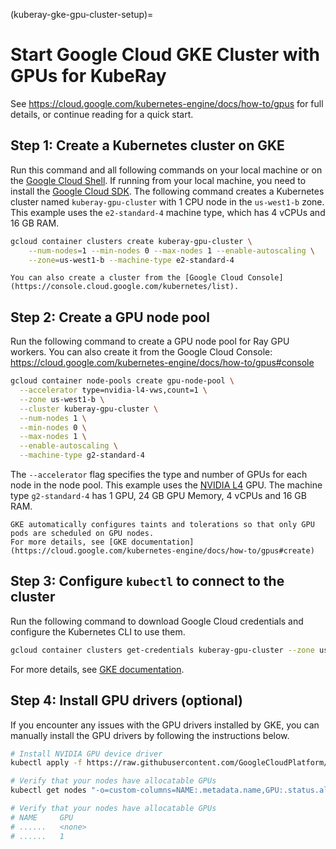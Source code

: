 (kuberay-gke-gpu-cluster-setup)=

# Start Google Cloud GKE Cluster with GPUs for KubeRay

See <https://cloud.google.com/kubernetes-engine/docs/how-to/gpus> for full details, or continue reading for a quick start.

## Step 1: Create a Kubernetes cluster on GKE

Run this command and all following commands on your local machine or on the [Google Cloud Shell](https://cloud.google.com/shell). If running from your local machine, you need to install the [Google Cloud SDK](https://cloud.google.com/sdk/docs/install). The following command creates a Kubernetes cluster named `kuberay-gpu-cluster` with 1 CPU node in the `us-west1-b` zone. This example uses the `e2-standard-4` machine type, which has 4 vCPUs and 16 GB RAM.

```sh
gcloud container clusters create kuberay-gpu-cluster \
    --num-nodes=1 --min-nodes 0 --max-nodes 1 --enable-autoscaling \
    --zone=us-west1-b --machine-type e2-standard-4
```

```{admonition} Note
You can also create a cluster from the [Google Cloud Console](https://console.cloud.google.com/kubernetes/list).
```

## Step 2: Create a GPU node pool

Run the following command to create a GPU node pool for Ray GPU workers. You can also create it from the Google Cloud Console: <https://cloud.google.com/kubernetes-engine/docs/how-to/gpus#console>

```sh
gcloud container node-pools create gpu-node-pool \
  --accelerator type=nvidia-l4-vws,count=1 \
  --zone us-west1-b \
  --cluster kuberay-gpu-cluster \
  --num-nodes 1 \
  --min-nodes 0 \
  --max-nodes 1 \
  --enable-autoscaling \
  --machine-type g2-standard-4
```

The `--accelerator` flag specifies the type and number of GPUs for each node in the node pool. This example uses the [NVIDIA L4](https://cloud.google.com/compute/docs/gpus#l4-gpus) GPU. The machine type `g2-standard-4` has 1 GPU, 24 GB GPU Memory, 4 vCPUs and 16 GB RAM.

```{admonition} Note
GKE automatically configures taints and tolerations so that only GPU pods are scheduled on GPU nodes.
For more details, see [GKE documentation](https://cloud.google.com/kubernetes-engine/docs/how-to/gpus#create)
```

## Step 3: Configure `kubectl` to connect to the cluster

Run the following command to download Google Cloud credentials and configure the Kubernetes CLI to use them.

```sh
gcloud container clusters get-credentials kuberay-gpu-cluster --zone us-west1-b
```

For more details, see [GKE documentation](https://cloud.google.com/kubernetes-engine/docs/how-to/cluster-access-for-kubectl).

## Step 4: Install GPU drivers (optional)

If you encounter any issues with the GPU drivers installed by GKE, you can manually install the GPU drivers by following the instructions below.

```sh
# Install NVIDIA GPU device driver
kubectl apply -f https://raw.githubusercontent.com/GoogleCloudPlatform/container-engine-accelerators/master/nvidia-driver-installer/cos/daemonset-preloaded-latest.yaml

# Verify that your nodes have allocatable GPUs 
kubectl get nodes "-o=custom-columns=NAME:.metadata.name,GPU:.status.allocatable.nvidia\.com/gpu"

# Verify that your nodes have allocatable GPUs 
# NAME     GPU
# ......   <none>
# ......   1
```